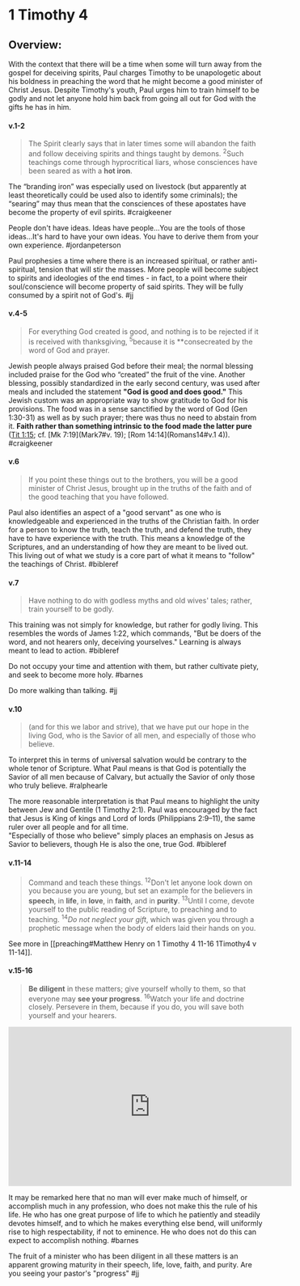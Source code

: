 # 1 Timothy 4

## Overview:
With the context that there will be a time when some will turn away from the gospel for deceiving spirits, Paul charges Timothy to be unapologetic about his boldness in preaching the word that he might become a good minister of Christ Jesus. Despite Timothy's youth, Paul urges him to train himself to be godly and not let anyone hold him back from going all out for God with the gifts he has in him. 


#### v.1-2
>The Spirit clearly says that in later times some will abandon the faith and follow deceiving spirits and things taught by demons. <sup>2</sup>Such teachings come through hyprocritical liars, whose consciences have been seared as with  a **hot iron**.

The “branding iron” was especially used on livestock (but apparently at least theoretically could be used also to identify some criminals); the “searing” may thus mean that the consciences of these apostates have become the property of evil spirits.
#craigkeener 

People don't have ideas. Ideas have people...You are the tools of those ideas...It's hard to have your own ideas. You have to derive them from your own experience.
#jordanpeterson

Paul prophesies a time where there is an increased spiritual, or rather anti-spiritual, tension that will stir the masses. More people will become subject to spirits and ideologies of the end times - in fact, to a point where their soul/conscience will become property of said spirits. They will be fully consumed by a spirit not of God's.
#jj 

#### v.4-5
> For everything God created is good, and nothing is to be rejected if it is received with thanksgiving, <sup>5</sup>because it is **consecreated by the word of God and prayer.

Jewish people always praised God before their meal; the normal blessing included praise for the God who “created” the fruit of the vine. Another blessing, possibly standardized in the early second century, was used after meals and included the statement **"God is good and does good."** This Jewish custom was an appropriate way to show gratitude to God for his provisions. The food was in a sense sanctified by the word of God (Gen 1:30-31) as well as by such prayer; there was thus no need to abstain from it. **Faith rather than something intrinsic to the food made the latter pure** ([Tit 1:15](Titus1.md#v.15); cf. [Mk 7:19](Mark7#v. 19); [Rom 14:14](Romans14#v.1 4)).
#craigkeener 

#### v.6
>If you point these things out to the brothers, you will be a good minister of Christ Jesus, brought up in the truths of the faith and of the good teaching that you have followed.

Paul also identifies an aspect of a "good servant" as one who is knowledgeable and experienced in the truths of the Christian faith. In order for a person to know the truth, teach the truth, and defend the truth, they have to have experience with the truth. This means a knowledge of the Scriptures, and an understanding of how they are meant to be lived out. This living out of what we study is a core part of what it means to "follow" the teachings of Christ.
#bibleref 

#### v.7
>Have nothing to do with godless myths and old wives' tales; rather, train yourself to be godly.

This training was not simply for knowledge, but rather for godly living. This resembles the words of James 1:22, which commands, "But be doers of the word, and not hearers only, deceiving yourselves." Learning is always meant to lead to action.
#bibleref 

Do not occupy your time and attention with them, but rather cultivate piety, and seek to become more holy.
#barnes 

Do more walking than talking.
#jj 

#### v.10
>(and for this we labor and strive), that we have put our hope in the living God, who is the Savior of all men, and especially of those who believe.

To interpret this in terms of universal salvation would be contrary to the whole tenor of Scripture. What Paul means is that God is potentially the Savior of all men because of Calvary, but actually the Savior of only those who truly believe.
#ralphearle 

The more reasonable interpretation is that Paul means to highlight the unity between Jew and Gentile (1 Timothy 2:1). Paul was encouraged by the fact that Jesus is King of kings and Lord of lords (Philippians 2:9–11), the same ruler over all people and for all time.  
"Especially of those who believe" simply places an emphasis on Jesus as Savior to believers, though He is also the one, true God.
#bibleref 

#### v.11-14
> Command and teach these things. <sup>12</sup>Don't let anyone look down on you because you are young, but set an example for the believers in **speech**, in **life**, in **love**, in **faith**, and in **purity**. <sup>13</sup>Until I come, devote yourself to the public reading of Scripture, to preaching and to teaching. <sup>14</sup>*Do not neglect your gift*, which was given you through a prophetic message when the body of elders laid their hands on you.

See more in [[preaching#Matthew Henry on 1 Timothy 4 11-16 1Timothy4 v 11-14]].

#### v.15-16
>**Be diligent** in these matters; give yourself wholly to them, so that everyone may **see your progress**. <sup>16</sup>Watch your life and doctrine closely. Persevere in them, because if you do, you will save both yourself and your hearers.

<iframe width="560" height="315" src="https://www.youtube.com/embed/jruCB0QYtzo?start=1079" title="YouTube video player" frameborder="0" allow="accelerometer; autoplay; clipboard-write; encrypted-media; gyroscope; picture-in-picture" allowfullscreen></iframe>

It may be remarked here that no man will ever make much of himself, or accomplish much in any profession, who does not make this the rule of his life. He who has one great purpose of life to which he patiently and steadily devotes himself, and to which he makes everything else bend, will uniformly rise to high respectability, if not to eminence. He who does not do this can expect to accomplish nothing.
#barnes 

The fruit of a minister who has been diligent in all these matters is an apparent growing maturity in their speech, life, love, faith, and purity. Are you seeing your pastor's "progress"
#jj 

